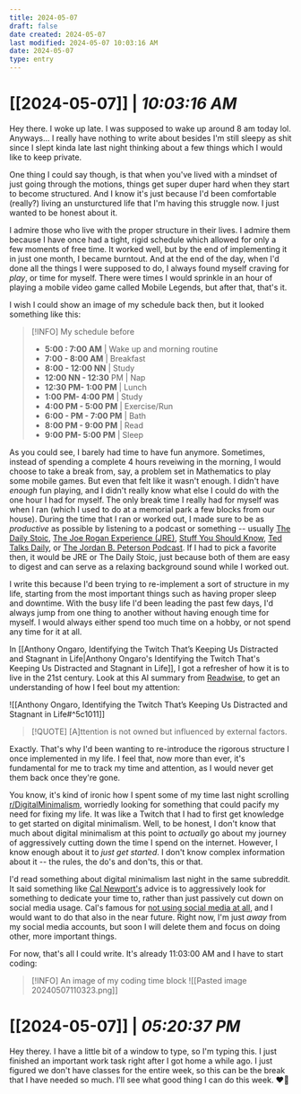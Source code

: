 ```yaml
---
title: 2024-05-07
draft: false
date created: 2024-05-07
last modified: 2024-05-07 10:03:16 AM
date: 2024-05-07
type: entry
---
```


# **[[2024-05-07]]** | *10:03:16 AM*

Hey there. I woke up late. I was supposed to wake up around 8 am today lol. Anyways... I really have nothing to write about besides I'm still sleepy as shit since I slept kinda late last night thinking about a few things which I would like to keep private.

One thing I could say though, is that when you've lived with a mindset of just going through the motions, things get super duper hard when they start to become structured. And I know it's just because I'd been comfortable (really?) living an unsturctured life that I'm having this struggle now. I just wanted to be honest about it.

I admire those who live with the proper structure in their lives. I admire them because I have once had a tight, rigid schedule which allowed for only a few moments of free time. It worked well, but by the end of implementing it in just one month, I became burntout. And at the end of the day, when I'd done all the things I were supposed to do, I always found myself craving for *play*, or time for myself. There were times I would sprinkle in an hour of playing a mobile video game called Mobile Legends, but after that, that's it.

I wish I could show an image of my schedule back then, but it looked something like this:

>[!INFO] My schedule before
>- **5:00 : 7:00 AM** | Wake up and morning routine
>- **7:00 - 8:00 AM** | Breakfast
>- **8:00 - 12:00 NN** | Study
>- **12:00 NN - 12:30** PM | Nap
>- **12:30 PM- 1:00 PM** | Lunch
>- **1:00 PM- 4:00 PM** | Study
>- **4:00 PM - 5:00 PM** | Exercise/Run
>- **6:00 - PM - 7:00 PM** | Bath
>- **8:00 PM - 9:00 PM** | Read
>- **9:00 PM- 5:00 PM** | Sleep
>

As you could see, I barely had time to have fun anymore. Sometimes, instead of spending a complete 4 hours reveiwing in the morning, I would choose to take a break from, say, a problem set in Mathematics to play some mobile games. But even that felt like it wasn't enough. I didn't have *enough* fun playing, and I didn't really know what else I could do with the one hour I had for myself. The only break time I really had for myself was when I ran (which I used to do at a memorial park a few blocks from our house). During the time that I ran or worked out, I made sure to be as *productive* as possible by listening to a podcast or something -- usually [The Daily Stoic](https://dailystoic.com/podcast/),  [The Joe Rogan Experience (JRE)](https://open.spotify.com/show/4rOoJ6Egrf8K2IrywzwOMk), [Stuff You Should Know](https://open.spotify.com/show/0ofXAdFIQQRsCYj9754UFx), [Ted Talks Daily](https://open.spotify.com/show/1VXcH8QHkjRcTCEd88U3ti?si=735ce876e0824b3d), or [The Jordan B. Peterson Podcast](https://open.spotify.com/show/1Zw2DKjelPnuEYpydFlhgN?si=6478a1602ad14781). If I had to pick a favorite then, it would be JRE or The Daily Stoic, just because both of them are easy to digest and can serve as a relaxing background sound while I worked out.

I write this because I'd been trying to re-implement a sort of structure in my life, starting from the most important things such as having proper sleep and downtime. With the busy life I'd been leading the past few days, I'd always jump from one thing to another without having enough time for myself. I would always either spend too much time on a hobby, or not spend any time for it at all.

In [[Anthony Ongaro, Identifying the Twitch That’s Keeping Us Distracted and Stagnant in Life|Anthony Ongaro's Identifying the Twitch That's Keeping Us Distracted and Stagnant in Life]], I got a refresher of how it is to live in the 21st century. Look at this AI summary from [Readwise](https://readwise.io/i/ian161), to get an understanding of how I feel bout my attention:

![[Anthony Ongaro, Identifying the Twitch That’s Keeping Us Distracted and Stagnant in Life#^5c1011]]

>[!QUOTE] [A]ttention is not owned but influenced by external factors.

Exactly. That's why I'd been wanting to re-introduce the rigorous structure I once implemented in my life. I feel that, now more than ever, it's fundamental for me to track my time and attention, as I would never get them back once they're gone.

You know, it's kind of ironic how I spent some of my time last night scrolling [r/DigitalMinimalism](https://www.reddit.com/r/digitalminimalism/), worriedly looking for something that could pacify my need for fixing my life. It was like a Twitch that I had to first get knowledge to get started on digital minimalism. Well, to be honest, I don't know that much about digital minimalism at this point to *actually* go about my journey of aggressively cutting down the time I spend on the internet. However, I know enough about it to *just get started*. I don't know complex information about it -- the rules, the do's and don'ts, this or that.

I'd read something about digital minimalism last night in the same subreddit. It said something like [Cal Newport's](https://calnewport.com) advice is to aggressively look for something to dedicate your time to, rather than just passively cut down on social media usage. Cal's famous for [not using social media at all](https://youtu.be/m6AF_aFuD8w), and I would want to do that also in the near future. Right now, I'm just *away* from my social media accounts, but soon I will delete them and focus on doing other, more important things.

For now, that's all I could write. It's already 11:03:00 AM and I have to start coding:

>[!INFO] An image of my coding time block
> ![[Pasted image 20240507110323.png]]

# **[[2024-05-07]]** | *05:20:37 PM*

Hey therey. I have a little bit of a window to type, so I'm typing this. I just finished an important work task right after I got home a while ago. I just figured we don't have classes for the entire week, so this can be the break that I have needed so much. I'll see what good thing I can do this week. ❤️‍🔥